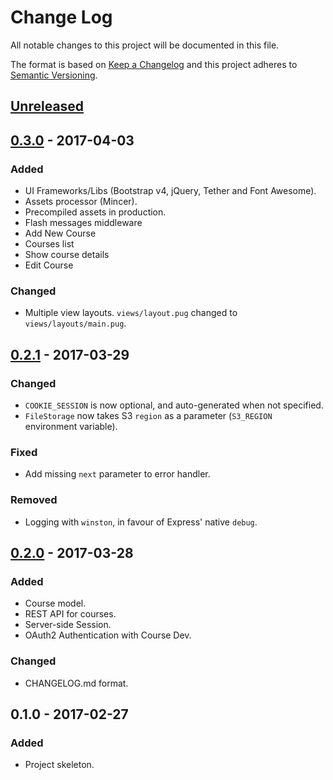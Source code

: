 # Change Log
All notable changes to this project will be documented in this file.

The format is based on [Keep a Changelog](http://keepachangelog.com/)
and this project adheres to [Semantic Versioning](http://semver.org/).

## [Unreleased][]

## [0.3.0][] - 2017-04-03
### Added
-   UI Frameworks/Libs (Bootstrap v4, jQuery, Tether and Font Awesome).
-   Assets processor (Mincer).
-   Precompiled assets in production.
-   Flash messages middleware
-   Add New Course
-   Courses list
-   Show course details
-   Edit Course

### Changed
-   Multiple view layouts. `views/layout.pug` changed to `views/layouts/main.pug`.

## [0.2.1][] - 2017-03-29
### Changed
-   `COOKIE_SESSION` is now optional, and auto-generated when not specified.
-   `FileStorage` now takes S3 `region` as a parameter (`S3_REGION` environment
    variable).

### Fixed
-   Add missing `next` parameter to error handler.

### Removed
-   Logging with `winston`, in favour of Express' native `debug`.

## [0.2.0][] - 2017-03-28
### Added
-   Course model.
-   REST API for courses.
-   Server-side Session.
-   OAuth2 Authentication with Course Dev.

### Changed
-   CHANGELOG.md format.

## 0.1.0 - 2017-02-27
### Added
-   Project skeleton.

[Unreleased]: https://github.ibm.com/bdu/chell/compare/0.3.0...HEAD
[0.3.0]: https://github.ibm.com/bdu/chell/compare/0.2.1...0.3.0
[0.2.1]: https://github.ibm.com/bdu/chell/compare/0.2.0...0.2.1
[0.2.0]: https://github.ibm.com/bdu/chell/compare/0.1.0...0.2.0

